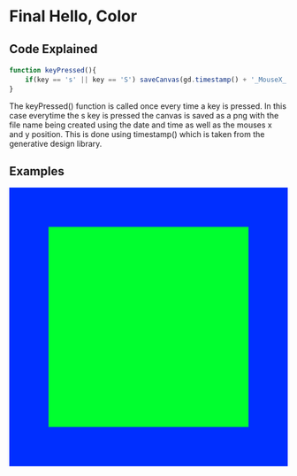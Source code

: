 # Final Hello, Color

## Code Explained
```js
function keyPressed(){
    if(key == 's' || key == 'S') saveCanvas(gd.timestamp() + '_MouseX_' + mouseX + '_MouseY_' + mouseY,'png');
}
```
The keyPressed() function is called once every time a key is pressed. In this case everytime the s key is pressed the canvas is saved as a png with the file name being created using the date and time as well as the mouses x and y position. This is done using timestamp() which is taken from the generative design library.

## Examples

![Example](examples/181013_143605_336_MouseX_517_MouseY_458.png?raw=true "Example 1")
<!-- P.1.0\Final Hello,Color\examples\181013_143605_336_MouseX_517_MouseY_458.png -->
